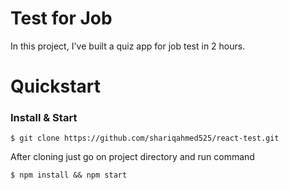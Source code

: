 # Test for Job

In this project, I've built a quiz app for job test in 2 hours.

# Quickstart

### Install & Start

    $ git clone https://github.com/shariqahmed525/react-test.git
  After cloning just go on project directory and run command 
    
    $ npm install && npm start

    